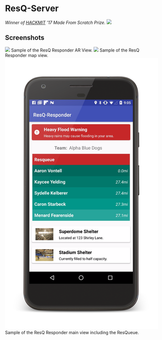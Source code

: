 # ResQ-Server
*Winner of [HACKMIT](hackmit.org) '17 Made From Scratch Prize.*
![](Assets/Header/DevPost-Header(Big).png)

## Screenshots
![](Assets/Framed-Screenshots/ResQ-Responder-AR.png)
Sample of the ResQ Responder AR View.
![](Assets/Framed-Screenshots/ResQ-Responder-Map.png)
Sample of the ResQ Responder map view.
![](Assets/Framed-Screenshots/ResQ-Responder-ResQueue.png)
Sample of the ResQ Responder main view including the ResQueue.